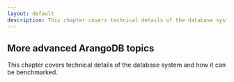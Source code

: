 ```yaml
---
layout: default
description: This chapter covers technical details of the database system and how it canbe benchmarked
---
```

More advanced ArangoDB topics
-----------------------------

This chapter covers technical details of the database system and how it can
be benchmarked.